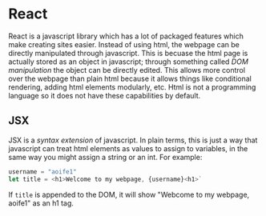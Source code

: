 # React

React is a javascript library which has a lot of packaged features which make creating sites easier. Instead of using html, the webpage can be directly manipulated through javascript. This is becuase the html page is actually stored as an object in javascript; through something called *DOM manipulation* the object can be directly edited. This allows more control over the webpage than plain html because it allows things like conditional rendering, adding html elements modularly, etc. Html is not a programming language so it does not have these capabilities by default.

## JSX

JSX is a *syntax extension* of javascript. In plain terms, this is just a way that javascript can treat html elements as values to assign to variables, in the same way you might assign a string or an int. For example:

```js
username = "aoife1"
let title = <h1>Welcome to my webpage, {username}<h1>`
```

If `title` is appended to the DOM, it will show "Webcome to my webpage, aoife1" as an h1 tag.
